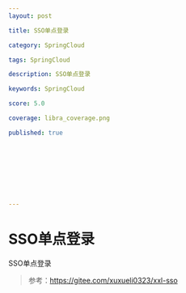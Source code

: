 ```yaml
---
layout: post

title: SSO单点登录 

category: SpringCloud

tags: SpringCloud

description: SSO单点登录 

keywords: SpringCloud

score: 5.0

coverage: libra_coverage.png

published: true









---
```


# SSO单点登录
SSO单点登录
> 参考：https://gitee.com/xuxueli0323/xxl-sso

